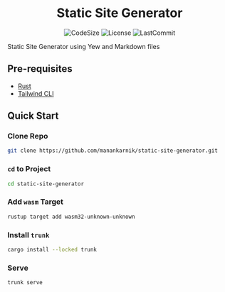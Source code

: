 <h1 align="center">Static Site Generator</h1>

<div align="center">

![CodeSize](https://img.shields.io/github/languages/code-size/manankarnik/static-site-generator?style=for-the-badge)
![License](https://img.shields.io/github/license/manankarnik/static-site-generator?style=for-the-badge)
![LastCommit](https://img.shields.io/github/last-commit/manankarnik/static-site-generator?style=for-the-badge)

</div>

Static Site Generator using Yew and Markdown files

## Pre-requisites

- [Rust](https://www.rust-lang.org/)
- [Tailwind CLI](https://tailwindcss.com/docs/installation)

## Quick Start

### Clone Repo

```sh
git clone https://github.com/manankarnik/static-site-generator.git
```

### `cd` to Project

```sh
cd static-site-generator
```

### Add `wasm` Target

```sh
rustup target add wasm32-unknown-unknown
```

### Install `trunk`

```sh
cargo install --locked trunk
```

### Serve

```sh
trunk serve
```
